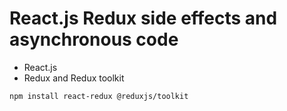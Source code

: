 # React.js Redux side effects and asynchronous code

* React.js
* Redux and Redux toolkit

```shell
npm install react-redux @reduxjs/toolkit
```